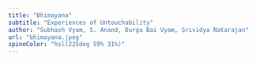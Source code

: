 ```yaml
---
title: "Bhimayana"
subtitle: "Experiences of Untouchability"
author: "Subhash Vyam, S. Anand, Durga Bai Vyam, Srividya Natarajan"
url: "bhimayana.jpeg"
spineColor: "hsl(225deg 59% 31%)"
---
```

